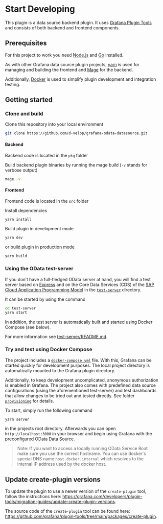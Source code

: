 # Start Developing
This plugin is a data source backend plugin. It uses [Grafana Plugin Tools](https://grafana.github.io/plugin-tools/) and
consists of both backend and frontend components.

## Prerequisites
For this project to work you need [Node.js](https://nodejs.org/en/) and [Go](https://go.dev) installed.

As with other Grafana data source plugin projects, [yarn](https://yarnpkg.com/) is used for managing and building the
frontend and [Mage](https://magefile.org) for the backend.

Additionally, [Docker](https://www.docker.com/) is used to simplify plugin development and integration testing.

## Getting started

### Clone and build
Clone this repository into your local environment
```bash
git clone https://github.com/d-velop/grafana-odata-datasource.git
```

#### Backend
Backend code is located in the `pkg` folder

Build backend plugin binaries by running the mage build (`-v` stands for verbose output)
```bash
mage -v
```

#### Frontend
Frontend code is located in the `src` folder

Install dependencies
```bash
yarn install
```

Build plugin in development mode
```bash
yarn dev
```

or build plugin in production mode
```bash
yarn build
```

### Using the OData test-server
If you don't have a full-fledged OData server at hand, you will find a test server based on
[Express](https://expressjs.com) and on the Core Data Services (CDS) of the
[SAP Cloud Application Programming Model](https://cap.cloud.sap/) in the [`test-server`](test-server) directory.

It can be started by using the command
```bash
cd test-server
yarn start 
```

In addition, the test server is automatically built and started using Docker Compose (see below).

For more information see [test-server/README.md](test-server/README.md).

### Try and test using Docker Compose
The project includes a [`docker-compose.yml`](docker-compose.yml) file. With this, Grafana can be started quickly for
development purposes. The local project directory is automatically mounted to the Grafana plugin directory.

Additionally, to keep development uncomplicated, anonymous authorization is enabled in Grafana. The project also comes
with predefined data source configurations (using the aforementioned test-server) and test dashboards that allow changes
to be tried out and tested directly. See folder [`provisioning`](provisioning) for details.

To start, simply run the following command
```bash
yarn server
```
in the projects root directory. Afterwards you can open `http://localhost:3000` in your browser and begin using Grafana
with the preconfigured OData Data Source.

> Note: If you want to access a locally running OData Service Root make sure you use the correct hostname. You can use
> docker's special DNS name `host.docker.internal` which resolves to the internal IP address used by the docker host.

## Update create-plugin versions
To update the plugin to use a newer version of the `create-plugin` tool, follow the instructions here:
<https://grafana.com/developers/plugin-tools/migration-guides/update-create-plugin-versions>.

The source code of the `create-plugin` tool can be found here:
<https://github.com/grafana/plugin-tools/tree/main/packages/create-plugin>.
